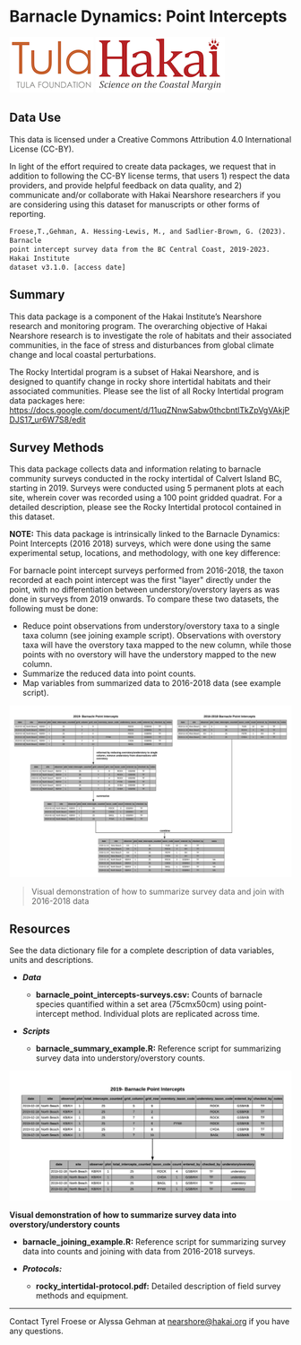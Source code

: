 # Barnacle Dynamics: Point Intercepts

<div float="left">
<img src=docs/logos/tula-logo.png />
<img src=docs/logos/hakai-logo.png />
</div>


## Data Use
This data is licensed under a Creative Commons Attribution 4.0 International 
License (CC-BY).

In light of the effort required to create data packages, we request that in 
addition to following the CC-BY license terms, that users 1) respect the data 
providers, and provide helpful feedback on data quality, and 2) communicate 
and/or collaborate with Hakai Nearshore researchers if you are considering 
using this dataset for manuscripts or other forms of reporting.

```
Froese,T.,Gehman, A. Hessing-Lewis, M., and Sadlier-Brown, G. (2023). Barnacle 
point intercept survey data from the BC Central Coast, 2019-2023. Hakai Institute 
dataset v3.1.0. [access date]
```

## Summary
This data package is a component of the Hakai Institute’s Nearshore research 
and monitoring program. The overarching objective of Hakai Nearshore research 
is to investigate the role of habitats and their associated communities, in the
face of stress and disturbances from global climate change and local coastal 
perturbations. 

The Rocky Intertidal program is a subset of Hakai Nearshore, and is designed to
quantify change in rocky shore intertidal habitats and their associated 
communities. Please see the list of all Rocky Intertidal program data packages 
here: 
https://docs.google.com/document/d/11uqZNnwSabw0thcbntlTkZpVgVAkjPDJS17_ur6W7S8/edit

## Survey Methods
This data package collects data and information relating to barnacle community 
surveys conducted in the rocky intertidal of Calvert Island BC, starting in 
2019. Surveys were conducted using 5 permanent plots at each site, wherein 
cover was recorded using a 100 point gridded quadrat. For a detailed 
description, please see the Rocky Intertidal protocol contained in this dataset.

**NOTE:** This data package is intrinsically linked to the 
Barnacle Dynamics: Point Intercepts (2016 2018) surveys, which were done using 
the same experimental setup, locations, and methodology, with one key difference:

For barnacle point intercept surveys performed from 2016-2018, the taxon 
recorded at each point intercept was the first "layer" directly under the 
point, with no differentiation between understory/overstory layers as was done
in surveys from 2019 onwards. To compare these two datasets, the following must 
be done:

- Reduce point observations from understory/overstory taxa to a single taxa 
column (see joining example script). Observations with overstory taxa will have 
the overstory taxa mapped to the new column, while those points with no 
overstory will have the understory mapped to the new column.
- Summarize the reduced data into point counts.
- Map variables from summarized data to 2016-2018 data (see example script).

<img src=docs/examples/BarnacleJoiningExample.jpeg />

>Visual demonstration of how to summarize survey data and join with 2016-2018 data

## Resources
See the data dictionary file for a complete description of data variables, units 
and descriptions.

- ***Data*** 
	- **barnacle_point_intercepts-surveys.csv:** Counts of barnacle species 
quantified within a set area (75cmx50cm) using point-intercept method. 
Individual plots are replicated across time. 
	
- ***Scripts***
	- **barnacle_summary_example.R:** Reference script for summarizing survey
 data into understory/overstory counts.

<img src=docs/examples/BarnacleSummaryExample.jpeg />

**Visual demonstration of how to summarize survey data into overstory/understory counts**

- **barnacle_joining_example.R:** Reference script for summarizing survey data 
into counts and joining with data from 2016-2018 surveys. 

- ***Protocols:***
	- **rocky_intertidal-protocol.pdf:** Detailed description of field survey
 methods and equipment. 

---
Contact Tyrel Froese or Alyssa Gehman at nearshore@hakai.org if you have any 
questions.